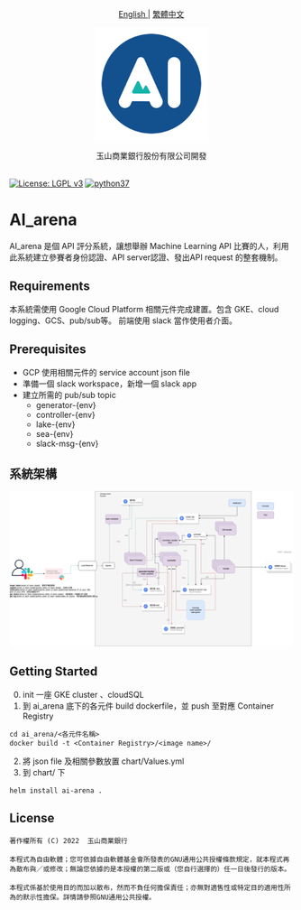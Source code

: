 <p align="center">
  <a href="./README.md"> English </a> | <a href="./README.zh-TW.md"> 繁體中文

  <p align="center">
  <target="_blank">
    <img alt="ESUN AI" width="200" src="./images/esunai.png">
  </a>
</p>
  
<p align="center">
  玉山商業銀行股份有限公司開發<br></a>
<br>

</p>


[![License: LGPL v3](https://img.shields.io/badge/License-LGPL_v3-blue.svg)](https://www.gnu.org/licenses/lgpl-3.0)
[![python37](https://img.shields.io/badge/python-3.7-blue.svg)](https://www.python.org/downloads/release/python-370/)

# AI_arena

AI_arena 是個 API 評分系統，讓想舉辦 Machine Learning API 比賽的人，利用此系統建立參賽者身份認證、API server認證、發出API request 的整套機制。

## Requirements
本系統需使用 Google Cloud Platform 相關元件完成建置。包含 GKE、cloud logging、GCS、pub/sub等。
前端使用 slack 當作使用者介面。

## Prerequisites
- GCP 使用相關元件的 service account json file
- 準備一個 slack workspace，新增一個 slack app
- 建立所需的 pub/sub topic
  - generator-{env}
  - controller-{env}
  - lake-{env}
  - sea-{env}
  - slack-msg-{env}

## 系統架構
![infra](images/infra.png)
## Getting Started
0. init 一座 GKE cluster 、cloudSQL
1. 到 ai_arena 底下的各元件 build dockerfile，並 push 至對應 Container Registry

```
cd ai_arena/<各元件名稱>
docker build -t <Container Registry>/<image name>/
```
2. 將 json file 及相關參數放置 chart/Values.yml
3. 到 chart/ 下
```
helm install ai-arena .
```
## License
```
著作權所有 (C) 2022  玉山商業銀行

本程式為自由軟體；您可依據自由軟體基金會所發表的GNU通用公共授權條款規定，就本程式再為散布與／或修改；無論您依據的是本授權的第二版或（您自行選擇的）任一日後發行的版本。

本程式係基於使用目的而加以散布，然而不負任何擔保責任；亦無對適售性或特定目的適用性所為的默示性擔保。詳情請參照GNU通用公共授權。

```
